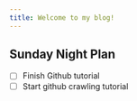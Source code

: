 ```yaml
---
title: Welcome to my blog!
---
```

## Sunday Night Plan
- [ ] Finish Github tutorial
- [ ] Start github crawling tutorial
